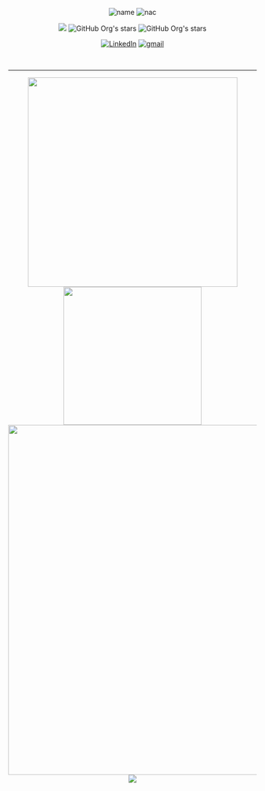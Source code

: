 <div align="center">


  <!--<img src="https://media1.giphy.com/media/v1.Y2lkPTc5MGI3NjExNDFoaTRzbDNkemd1eHBrZzV4YnFua2h5YXNtM3AxMGNpNmZheTBnciZlcD12MV9pbnRlcm5hbF9naWZfYnlfaWQmY3Q9cw/Qo2dupDib32rkTY4hX/giphy.gif" width="400"><br>-->
  
  ![name](https://img.shields.io/badge/DEV:-Gian%20Franco%20Crova-red.svg?style=for-the-badge) ![nac](https://img.shields.io/badge/Buenos%20Aires-Argentina-lightblue?style=for-the-badge)
 
  ![](https://komarev.com/ghpvc/?username=gfCrova&label=PROFILE+VIEWS)  ![GitHub Org's stars](https://img.shields.io/github/stars/gfCrova?style=social)  ![GitHub Org's stars](https://img.shields.io/github/followers/gfCrova?style=social)

  [![LinkedIn][linkedin-shield]](https://www.linkedin.com/in/gian-crova/)
  [![gmail][gmail-shield]](mailto:giancrova.cl5@gmail.com)

  [linkedin-shield]: https://img.shields.io/badge/LinkedIn-blue.svg?style=for-the-badge&logo=linkedin&logoColor=white
  [gmail-shield]: https://img.shields.io/badge/Gmail-D14836?style=for-the-badge&logo=gmail&logoColor=white

  <!-- <div>
    <img src="https://media2.giphy.com/media/xULW8l2gXuRPmsQe8U/giphy.gif?cid=ecf05e47ptttkawt9dblctxuhb714vwk486cl1z39xbz1jhq&ep=v1_gifs_related&rid=giphy.gif&ct=s" width="100%" height="100"/>
  </div> -->
  
</div>

<br>
<hr>

<!--<h3 align="center"><i>TECNOLOGIES</i></h3>

<table align="center">
  <th>
    <h4><i>Frontend:</i></h4>
    <a href="https://developer.mozilla.org/es/docs/Web/HTML" target="_blank"> 
      <img src="https://github.com/gfCrova/gfCrova/assets/103906625/610d3e76-6a38-4fb1-9bf0-c95b22d3d107" alt="html5" width="35" height="35"/> 
    </a>
    <a href="https://developer.mozilla.org/es/docs/Web/CSS" target="_blank"> 
      <img src="https://github.com/gfCrova/gfCrova/assets/103906625/cb179641-fe33-491a-a641-c19983ea90c9" alt="css3" width="35" height="35"/> 
    </a>
    <a href="https://getbootstrap.com/" target="_blank"> 
      <img src="https://github.com/gfCrova/gfCrova/assets/103906625/b67713a5-f7e2-4e65-8442-13eef0279393" alt="bootstrap4" width="35" height="35"/> 
    </a>
    <a href="https://sass-lang.com/" target="_blank"> 
      <img src="https://upload.wikimedia.org/wikipedia/commons/9/96/Sass_Logo_Color.svg" alt="sass" width="35" height="35"/> 
    </a> 
    <a href="https://developer.mozilla.org/en-US/docs/Web/JavaScript" target="_blank"> 
      <img src="https://github.com/gfCrova/gfCrova/assets/103906625/69c414fb-69e8-4a9f-9db4-4ba4bab6af8c" alt="javascript" width="35" height="35"/> 
    </a>
    <a href="https://reactjs.org/" target="_blank"> 
      <img src="https://raw.githubusercontent.com/devicons/devicon/master/icons/react/react-original-wordmark.svg" alt="react" width="35" height="40"/> 
    </a>
  </th>
  <th>
    <h4><i>Backend:</i></h4>
    <a href="https://www.java.com/es/" target="_blank"> 
      <img src="https://cdn.icon-icons.com/icons2/2415/PNG/512/java_original_logo_icon_146458.png" alt="java" width="35" height="45"/> 
    </a>
    <a href="https://spring.io/" target="_blank"> 
      <img src="https://upload.wikimedia.org/wikipedia/commons/thumb/4/44/Spring_Framework_Logo_2018.svg/250px-Spring_Framework_Logo_2018.svg.png" width="65" height="35"/> 
    </a>
    <a href="https://www.mysql.com/" target="_blank"> 
      <img src="https://github.com/gfCrova/gfCrova/assets/103906625/ae96145c-b3c6-4468-8c9c-a10f736d6a63" alt="mysql" width="35" height="35"/> 
    </a>
    <a href="https://www.postgresql.org/" target="_blank"> 
      <img src="https://upload.wikimedia.org/wikipedia/commons/thumb/2/29/Postgresql_elephant.svg/200px-Postgresql_elephant.svg.png" alt="mysql" width="30" height="35"/> 
    </a> 
  </th>
  <th>
    <h4><i>Tools:</i></h4>
    <a href="https://git-scm.com/"> 
      <img src="https://git-scm.com/images/logos/downloads/Git-Icon-1788C.png" width="35"/> 
    </a>
    <a href="https://www.docker.com/"> 
      <img src="https://github.com/gfCrova/gfCrova/assets/103906625/b2384a0f-2416-47a0-af25-daae6d798b6c" width="40" height="40"/> 
    </a>
    <a href="https://junit.org/junit5/"> 
      <img src="https://github.com/gfCrova/gfCrova/assets/103906625/677b6e32-bf6b-49b2-a465-627d1f79ca18" width="35" height="35"/> 
    </a>
    <a href="https://www.postman.com/"> 
        <img src="https://user-images.githubusercontent.com/103906625/227739786-11dfe662-53c8-492e-b17a-b47b9ab37977.png" width="45" height="35"/> 
    </a>
    <a href="https://insomnia.rest/"> 
      <img src="https://github.com/gfCrova/gfCrova/assets/103906625/650cfa1d-7889-49a8-9ed4-5a3c24dcb38b" width="35" height="35"/> 
    </a>
  </th>
</table>

<br><br>
<hr>

<h3><i>EDUCATION</i></h3>

![utn](https://img.shields.io/badge/UTN-white.svg?style=for-the-badge&logo=accenture&logoColor=black)
![argprograma](https://img.shields.io/badge/argPrograma-black.svg?style=for-the-badge)
![ONE](https://img.shields.io/badge/ONE-orange?style=for-the-badge&logo=oracle&logoColor=black)
![aluraLatam](https://img.shields.io/badge/AluraLatam-blue.svg?style=for-the-badge&logo=amazon&logoColor=white)
![edX](https://img.shields.io/badge/edX-%2302262B.svg?style=for-the-badge&logo=edX&logoColor=white)
![openBootcamp](https://img.shields.io/badge/openBootcamp-lightblue?style=for-the-badge&logo=opera&logoColor=darkblue)
![freecodecamp](https://img.shields.io/badge/freecodecamp-darkblue.svg?style=for-the-badge&logo=freecodecamp&logoColor=white)

<br><hr>-->

<!-- <h3 align="center"><i>STATISTICS</i></h3> -->

<div align="center">
  
  <div>
    <img src="https://github-readme-stats.vercel.app/api?username=gfCrova&show_icons=true&theme=tokyonight" width="425" />
    <img src="https://github-readme-stats.vercel.app/api/top-langs/?username=gfCrova&langs_count=8&layout=compact&theme=tokyonight" width="280" />
  </div>
  
  <div align="center">
  <img width="710" src="https://github-profile-trophy.vercel.app/?username=gfCrova&theme=tokyonight">
  </div>
  
</div>

<div align="center">
  <img src="https://capsule-render.vercel.app/api?type=waving&color=timeGradient&height=100&section=footer&text=&fontSize=50&fontAlignY=65&animation=scaleIn"/>
</div>
